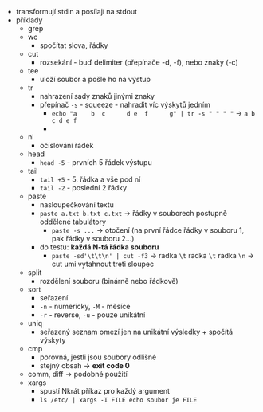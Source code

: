 - transformují stdin a posílají na stdout
- příklady
	- grep
	- wc
		- spočítat slova, řádky
	- cut
		- rozsekání - buď delimiter (přepínače -d, -f), nebo znaky (-c)
	- tee
		- uloží soubor a pošle ho na výstup
	- tr
		- nahrazení sady znaků jinými znaky
		- přepínač `-s` - squeeze - nahradit víc výskytů jedním
			- `echo "a    b  c      d e  f      g" | tr -s " " " "` -> `a b c d e f`
			- 
	- nl
		- očíslování řádek
	- head 
		- `head -5` - prvních 5 řádek výstupu
	- tail
		- `tail +5` - 5. řádka a vše pod ní
		- `tail -2` - poslední 2 řádky
	- paste
		- nasloupečkování textu
		- `paste a.txt b.txt c.txt` -> řádky v souborech postupně oddělené tabulátory
			- `paste -s ...` -> otočení (na první řádce řádky v souboru 1, pak řádky v souboru 2...) 
		- do testu: **každá N-tá řádka souboru**
			- `paste -sd'\t\t\n' | cut -f3` -> radka `\t` radka `\t` radka `\n` -> cut umi vytahnout treti sloupec
	- split
		- rozdělení souboru (binárně nebo řádkově)
	- sort
		- seřazení
		- `-n` - numericky, `-M` - měsíce
		- `-r` - reverse, `-u` - pouze unikátní
	- uniq
		- seřazený seznam omezí jen na unikátní výsledky + spočítá výskyty
	- cmp
		- porovná, jestli jsou soubory odlišné
		- stejný obsah -> **exit code 0**
	- comm, diff -> podobné použití
	- xargs
		- spustí Nkrát příkaz pro každý argument
		- `ls /etc/ | xargs -I FILE echo soubor je FILE`